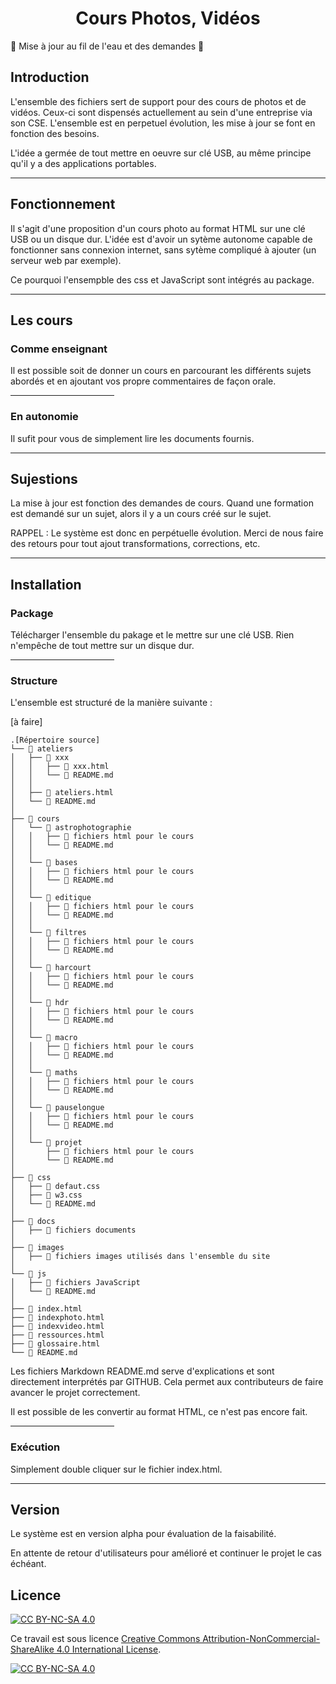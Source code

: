 
# <div style="text-align: center;">Cours Photos, Vidéos</div>

&#128679; Mise à jour au fil de l'eau et des demandes &#128679;

## Introduction

L'ensemble des fichiers sert de support pour des cours de photos et de vidéos. Ceux-ci sont dispensés actuellement au sein d'une entreprise via son CSE.
L'ensemble est en perpetuel évolution, les mise à jour se font en fonction des besoins.

L'idée a germée de tout mettre en oeuvre sur clé USB, au même principe qu'il y a des applications portables.

<hr>

## Fonctionnement

Il s'agit d'une proposition d'un cours photo au format HTML sur une clé USB ou un disque dur.
L'idée est d'avoir un sytème autonome capable de fonctionner sans connexion internet, sans sytème compliqué à ajouter (un serveur web par exemple).

Ce pourquoi l'ensempble des css et JavaScript sont intégrés au package.

<hr>

## Les cours

### Comme enseignant
Il est possible soit de donner un cours en parcourant les différents sujets abordés et en ajoutant vos propre commentaires de façon orale.

<hr style="width: 33%">

### En autonomie

Il sufit pour vous de simplement lire les documents fournis.

<hr>

## Sujestions

La mise à jour est fonction des demandes de cours.
Quand une formation est demandé sur un sujet, alors il y a un cours créé sur le sujet.

RAPPEL : Le système est donc en perpétuelle évolution. Merci de nous faire des retours pour tout ajout transformations, corrections, etc.

<hr>

## Installation

### Package

Télécharger l'ensemble du pakage et le mettre sur une clé USB.
Rien n'empêche de tout mettre sur un disque dur.

<hr style="width: 33%">

### Structure

L'ensemble est structuré de la manière suivante :

[à faire]

```
.[Répertoire source]
└── 📂 ateliers
│   ├── 📂 xxx
│   │   ├── 📄 xxx.html
│   │   └── 📄 README.md
│   │
│   ├── 📄 ateliers.html
│   └── 📄 README.md
│
├── 📂 cours
│   └── 📂 astrophotographie
│   │   ├── 📄 fichiers html pour le cours
│   │   └── 📄 README.md
│   │
│   └── 📂 bases
│   │   ├── 📄 fichiers html pour le cours
│   │   └── 📄 README.md
│   │
│   └── 📂 editique
│   │   ├── 📄 fichiers html pour le cours
│   │   └── 📄 README.md
│   │
│   └── 📂 filtres
│   │   ├── 📄 fichiers html pour le cours
│   │   └── 📄 README.md
│   │
│   └── 📂 harcourt
│   │   ├── 📄 fichiers html pour le cours
│   │   └── 📄 README.md
│   │
│   └── 📂 hdr
│   │   ├── 📄 fichiers html pour le cours
│   │   └── 📄 README.md
│   │
│   └── 📂 macro
│   │   ├── 📄 fichiers html pour le cours
│   │   └── 📄 README.md
│   │
│   └── 📂 maths
│   │   ├── 📄 fichiers html pour le cours
│   │   └── 📄 README.md
│   │
│   └── 📂 pauselongue
│   │   ├── 📄 fichiers html pour le cours
│   │   └── 📄 README.md
│   │
│   └── 📂 projet
│       ├── 📄 fichiers html pour le cours
│       └── 📄 README.md
│
├── 📂 css
│   ├── 📄 defaut.css
│   ├── 📄 w3.css
│   └── 📄 README.md
│
├── 📂 docs
│   ├── 📄 fichiers documents
│
├── 📂 images
│   ├── 📄 fichiers images utilisés dans l'ensemble du site
│
└── 📂 js
│   ├── 📄 fichiers JavaScript
│   └── 📄 README.md
│
├── 📄 index.html
├── 📄 indexphoto.html
├── 📄 indexvideo.html
├── 📄 ressources.html
├── 📄 glossaire.html
└── 📄 README.md

```

Les fichiers Markdown README.md serve d'explications et sont directement interprétés par GITHUB.
Cela permet aux contributeurs de faire avancer le projet correctement.

Il est possible de les convertir au format HTML, ce n'est pas encore fait.

<hr style="width: 33%">

### Exécution

Simplement double cliquer sur le fichier index.html.

<hr>

## Version

Le système est en version alpha pour évaluation de la faisabilité.

En attente de retour d'utilisateurs pour amélioré et continuer le projet le cas échéant.

## Licence

[![CC BY-NC-SA 4.0][cc-by-nc-sa-shield]][cc-by-nc-sa]

Ce travail est sous licence 
[Creative Commons Attribution-NonCommercial-ShareAlike 4.0 International License][cc-by-nc-sa].

[![CC BY-NC-SA 4.0][cc-by-nc-sa-image]][cc-by-nc-sa]

[cc-by-nc-sa]: http://creativecommons.org/licenses/by-nc-sa/4.0/
[cc-by-nc-sa-image]: https://licensebuttons.net/l/by-nc-sa/4.0/88x31.png
[cc-by-nc-sa-shield]: https://img.shields.io/badge/License-CC%20BY--NC--SA%204.0-lightgrey.svg